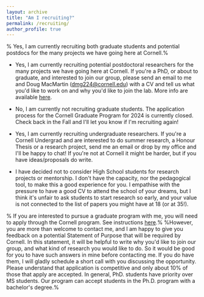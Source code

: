 ```yaml
---
layout: archive
title: "Am I recruiting?"
permalink: /recruiting/
author_profile: true
---
```


% Yes, I am currently recruiting both graduate students and potential postdocs for the many projects we have going here at Cornell.%
* Yes, I am currently recruiting potential postdoctoral researchers for the many projects we have going here at Cornell. If you're a PhD, or about to graduate, and interested to join our group, please send an email to me and Doug MacMartin (dmg224@cornell.edu) with a CV and tell us what you'd like to work on and why you'd like to join the lab. More info are available [here](https://sites.coecis.cornell.edu/douglas/research/).

* No, I am currently not recruiting graduate students. The application process for the Cornell Graduate Program for 2024 is currently closed. Check back in the Fall and I'll let you know if I'm recruiting again!

* Yes, I am currently recruiting undergraduate researchers. If you're a Cornell Undergrad and are interested to do summer research, a Honour Thesis or a research project, send me an email or drop by my office and I'll be happy to chat! If you're not at Cornell it might be harder, but if you have ideas/proposals do write.

* I have decided not to consider High School students for research projects or mentorship. I don't have the capacity, nor the pedagogical tool, to make this a good experience for you. I empathise with the pressure to have a good CV to attend the school of your dreams, but I think it's unfair to ask students to start research so early, and your value is not connected to the list of papers you might have at 18 (or at 35!).



% If you are interested to pursue a graduate program with me, you will need to apply through the Cornell program. See instructions [here](https://findajob.agu.org/job/8021643/multiple-phd-positions-in-earth-and-atmospheric-sciences-at-cornell-university).%
 %However, you are more than welcome to contact me, and I am happy to give you feedback on a potential Statement of Purpose that will be required by Cornell. In this statement, it will be helpful to write why you'd like to join our group, and what kind of research you would like to do. So it would be good for you to have such answers in mine before contacting me. If you do have them, I will gladly schedule a short call with you discussing the opportunity. Please understand that application is competitive and only about 10\% of those that apply are accepted. In general, PhD. students have priority over MS students.  Our program can accept students in the Ph.D. program with a bachelor's degree.%
